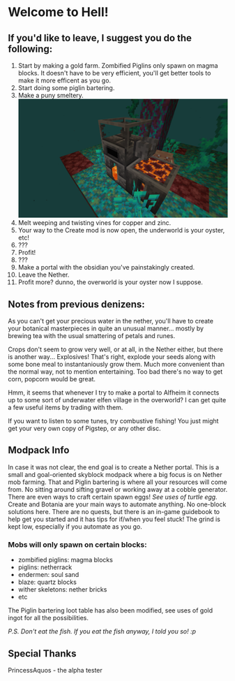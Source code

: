# Welcome to Hell!
## If you'd like to leave, I suggest you do the following:
1. Start by making a gold farm. Zombified Piglins only spawn on magma blocks. It doesn't have to be very efficient, you'll get better tools to make it more efficent as you go.
2. Start doing some piglin bartering.
3. Make a puny smeltery.![top left block: seared melter, top right: seared faucet, bottom left: seared tank, bottom right: casting basin](puny_smeltery.png "Your first smeltery. It's puny.")
4. Melt weeping and twisting vines for copper and zinc.
5. Your way to the Create mod is now open, the underworld is your oyster, etc!
6. ???
7. Profit!
8. ???
9. Make a portal with the obsidian you've painstakingly created.
10. Leave the Nether.
11. Profit more? dunno, the overworld is your oyster now I suppose.

## Notes from previous denizens:
As you can't get your precious water in the nether, you'll have to create your botanical masterpieces in quite an unusual manner... mostly by brewing tea with the usual smattering of petals and runes.

Crops don't seem to grow very well, or at all, in the Nether either, but there is another way... Explosives! That's right, explode your seeds along with some bone meal to instantaniously grow them. Much more convenient than the normal way, not to mention entertaining. Too bad there's no way to get corn, popcorn would be great.

Hmm, it seems that whenever I try to make a portal to Alfheim it connects up to some sort of underwater elfen village in the overworld? I can get quite a few useful items by trading with them.

If you want to listen to some tunes, try combustive fishing! You just might get your very own copy of Pigstep, or any other disc.
## Modpack Info
In case it was not clear, the end goal is to create a Nether portal.
This is a small and goal-oriented skyblock modpack where a big focus is on Nether mob farming. That and Piglin bartering is where all your resources will come from. No sitting around sifting gravel or working away at a cobble generator. There are even ways to craft certain spawn eggs! *See uses of turtle egg.*
Create and Botania are your main ways to automate anything. No one-block solutions here.
There are no quests, but there is an in-game guidebook to help get you started and it has tips for if/when you feel stuck!
The grind is kept low, especially if you automate as you go.

### Mobs will only spawn on certain blocks:
- zombified piglins: magma blocks
- piglins: netherrack
- endermen: soul sand
- blaze: quartz blocks
- wither skeletons: nether bricks
- etc

The Piglin bartering loot table has also been modified, see uses of gold ingot for all the possibilities.

*P.S. Don't eat the fish. If you eat the fish anyway, I told you so! :p*

## Special Thanks
PrincessAquos - the alpha tester